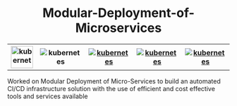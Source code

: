 <h1 align="center">Modular-Deployment-of-Microservices</h1>
<table style="width:100%">
  <tr>
    <th><img src="https://kubernetes.io/images/kubernetes-horizontal-color.png" height=50px weidth=50px alt="kubernetes" /></th>
    <th><img src="https://assets.stickpng.com/images/58480a44cef1014c0b5e4917.png" alt="kubernetes" /></th>
    <th><a href="https://kubernetes.io/"><img src="https://assets.stickpng.com/images/58480a44cef1014c0b5e4917.png" alt="kubernetes" /></a> </th>
    <th><a href="https://kubernetes.io/"><img src="https://assets.stickpng.com/images/58480a44cef1014c0b5e4917.png" alt="kubernetes" /></a> </th>
    <th><a href="https://kubernetes.io/"><img src="https://assets.stickpng.com/images/58480a44cef1014c0b5e4917.png" alt="kubernetes" /></a> </th>
  </tr>
</table>
Worked on Modular Deployment of Micro-Services to build an automated CI/CD infrastructure solution with the use of efficient and cost effective tools and services available

